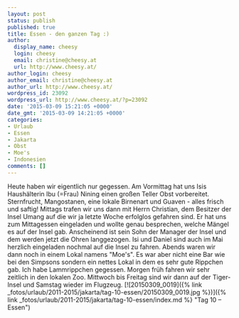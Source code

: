 ```yaml
---
layout: post
status: publish
published: true
title: Essen - den ganzen Tag :)
author:
  display_name: cheesy
  login: cheesy
  email: christine@cheesy.at
  url: http://www.cheesy.at/
author_login: cheesy
author_email: christine@cheesy.at
author_url: http://www.cheesy.at/
wordpress_id: 23092
wordpress_url: http://www.cheesy.at/?p=23092
date: '2015-03-09 15:21:05 +0000'
date_gmt: '2015-03-09 14:21:05 +0000'
categories:
- Urlaub
- Essen
- Jakarta
- Obst
- Moe's
- Indonesien
comments: []
---
```

Heute haben wir eigentlich nur gegessen. Am Vormittag hat uns Isis Haushälterin Ibu (=Frau) Nining einen großen Teller Obst vorbereitet. Sternfrucht, Mangostanen, eine lokale Birnenart und Guaven - alles frisch und saftig!
Mittags trafen wir uns dann mit Herrn Christian, dem Besitzer der Insel Umang auf die wir ja letzte Woche erfolglos gefahren sind. Er hat uns zum Mittagessen eingeladen und wollte genau besprechen, welche Mängel es auf der Insel gab. Anscheinend ist sein Sohn der Manager der Insel und dem werden jetzt die Ohren langgezogen. Isi und Daniel sind auch im Mai herzlich eingeladen nochmal auf die Insel zu fahren.
Abends waren wir dann noch in einem Lokal namens "Moe's". Es war aber nicht eine Bar wie bei den Simpsons sondern ein nettes Lokal in dem es sehr gute Rippchen gab. Ich habe Lammrippchen gegessen.
Morgen früh fahren wir sehr zeitlich in den lokalen Zoo. Mittwoch bis Freitag sind wir dann auf der Tiger-Insel und Samstag wieder im Flugzeug.
[![20150309_0019]({% link _fotos/urlaub/2011-2015/jakarta/tag-10-essen/20150309_0019.jpg %})]({% link _fotos/urlaub/2011-2015/jakarta/tag-10-essen/index.md %} "Tag 10 – Essen")
